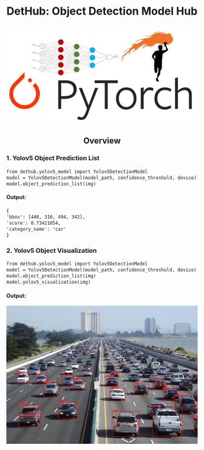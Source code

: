 <div align="center">
<h1>
  DetHub: Object Detection Model Hub
</h1>
<img src="doc/pytorch_logo.png" alt="Yolite" width="700">
</div>


## <div align="center">Overview</div>


### 1. Yolov5 Object Prediction List

```
from dethub.yolov5_model import Yolov5DetectionModel
model = Yolov5DetectionModel(model_path, confidence_threshold, device)
model.object_prediction_list(img) 
```
#### Output:

```
{
'bbox': [448, 310, 494, 342], 
'score': 0.73421854, 
'category_name': 'car'
}
```
### 2. Yolov5 Object Visualization


```
from dethub.yolov5_model import Yolov5DetectionModel
model = Yolov5DetectionModel(model_path, confidence_threshold, device)
model.object_prediction_list(img) 
model.yolov5_visualization(img)
```
#### Output:
<img src="doc/yolov5_prediction.jpg" alt="Yolov5" width="800">
